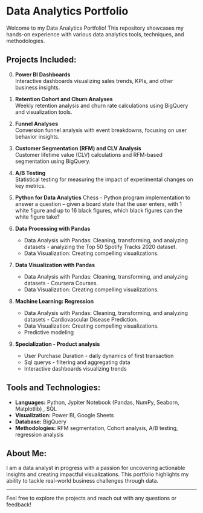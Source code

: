 # Data Analytics Portfolio

Welcome to my Data Analytics Portfolio! This repository showcases my hands-on experience with various data analytics tools, techniques, and methodologies.

## Projects Included:
0. **Power BI Dashboards**  
   Interactive dashboards visualizing sales trends, KPIs, and other business insights.
   
1. **Retention Cohort and Churn Analyses**  
   Weekly retention analysis and churn rate calculations using BigQuery and visualization tools.
   
2. **Funnel Analyses**  
   Conversion funnel analysis with event breakdowns, focusing on user behavior insights.
   
3. **Customer Segmentation (RFM) and CLV Analysis**  
   Customer lifetime value (CLV) calculations and RFM-based segmentation using BigQuery.

4. **A/B Testing**  
   Statistical testing for measuring the impact of experimental changes on key metrics.

5. **Python for Data Analytics**
   Chess - Python program implementation to answer a question – given a board state that the user enters, with 1 white figure and up to 16 black figures, which black figures can the white figure take?
   
6. **Data Processing with Pandas**  
   - Data Analysis with Pandas: Cleaning, transforming, and analyzing datasets - analyzing the Top 50 Spotify Tracks 2020 dataset.  
   - Data Visualization: Creating compelling visualizations.  
   
7. **Data Visualization with Pandas**  
   - Data Analysis with Pandas: Cleaning, transforming, and analyzing datasets - Coursera Courses.  
   - Data Visualization: Creating compelling visualizations.

8. **Machine Learning: Regression**  
   - Data Analysis with Pandas: Cleaning, transforming, and analyzing datasets - Cardiovascular Disease Prediction.  
   - Data Visualization: Creating compelling visualizations.
   - Predictive modeling

8. **Specialization - Product analysis**  
   - User Purchase Duration - daily dynamics of first transaction
   - Sql querys - filtering and aggregating data
   - Interactive dashboards visualizing trends

## Tools and Technologies:
- **Languages:** Python, Jypiter Notebook (Pandas, NumPy, Seaborn, Matplotlib)  , SQL
- **Visualization:** Power BI, Google Sheets  
- **Database:** BigQuery  
- **Methodologies:** RFM segmentation, Cohort analysis, A/B testing, regression analysis

## About Me:
I am a data analyst in progress with a passion for uncovering actionable insights and creating impactful visualizations. This portfolio highlights my ability to tackle real-world business challenges through data.

---

Feel free to explore the projects and reach out with any questions or feedback!
